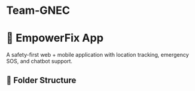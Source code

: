 # Team-GNEC

# 🚨 EmpowerFix App

A safety-first web + mobile application with location tracking, emergency SOS, and chatbot support.

## 📁 Folder Structure

